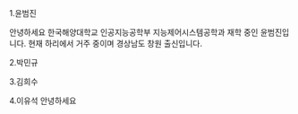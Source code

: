1.윤범진

안녕하세요
한국해양대학교 인공지능공학부 지능제어시스템공학과 재학 중인 윤범진입니다. 현재 하리에서 거주 중이며 경상남도 창원 출신입니다. 

2.박민규

3.김희수

4.이유석
안녕하세요
